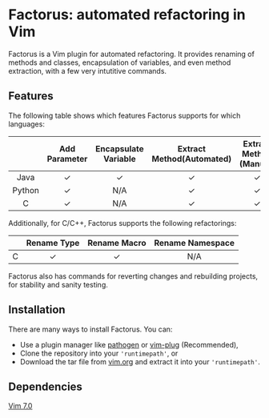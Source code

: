 # Factorus: automated refactoring in Vim

Factorus is a Vim plugin for automated refactoring. It provides 
renaming of methods and classes, encapsulation of variables, 
and even method extraction, with a few very intutitive commands.

## Features

The following table shows which features Factorus supports for
which languages:

|              |Add  Parameter|Encapsulate Variable|Extract Method(Automated)|Extract Method (Manual)|Rename  Argument|Rename Class|Rename Method |Rename Field|
|:------------:|:------------:|:------------------:|:-----------------------:|:---------------------:|:--------------:|:----------:|:------------:|:----------:|
|     Java     |   &#10003;   |      &#10003;      |         &#10003;        |        &#10003;       |    &#10003;    |  &#10003;  |   &#10003;   |  &#10003;  |
|    Python    |   &#10003;   |         N/A        |         &#10003;        |        &#10003;       |    &#10003;    |  &#10003;  |   &#10003;   |     N/A    |
|      C       |   &#10003;   |         N/A        |         &#10003;        |        &#10003;       |    &#10003;    |    N/A     |   &#10003;   |  &#10003;  |

Additionally, for C/C++, Factorus supports the following refactorings:

|              |Rename Type|Rename Macro|Rename Namespace|
|:------------:|:---------:|:----------:|:--------------:|
|      C       |  &#10003; |  &#10003;  |      N/A       |

Factorus also has commands for reverting changes and rebuilding projects, for stability and sanity testing.

## Installation

There are many ways to install Factorus. You can:

+ Use a plugin manager like [pathogen](https://github.com/tpope/vim-pathogen) or [vim-plug](https://github.com/junegunn/vim-plug) (Recommended), 
+ Clone the repository into your `'runtimepath'`, or
+ Download the tar file from [vim.org](http://www.vim.org/) and extract it into your `'runtimepath'`.

## Dependencies

[Vim 7.0](http://www.vim.org/)
